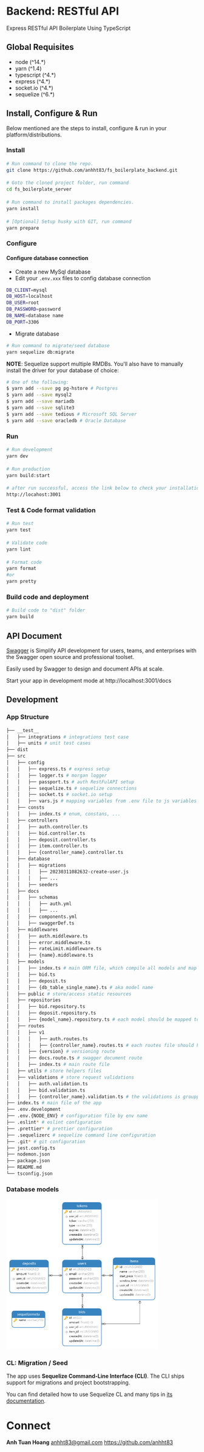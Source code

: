 # Backend: RESTful API

Express RESTful API Boilerplate Using TypeScript

## Global Requisites
* node (^14.*)
* yarn (^1.4)
* typescript (^4.*)
* express (^4.*)
* socket.io (^4.*)
* sequelize (^6.*)

## Install, Configure & Run
Below mentioned are the steps to install, configure & run in your platform/distributions.

### Install
```bash
# Run command to clone the repo.
git clone https://github.com/anhht83/fs_boilerplate_backend.git

# Goto the cloned project folder, run command
cd fs_boilerplate_server

# Run command to install packages dependencies.
yarn install

# [Optional] Setup husky with GIT, run command
yarn prepare
```

### Configure 
#### Configure database connection
- Create a new MySql database
- Edit your `.env.xxx` files to config database connection
```bash
DB_CLIENT=mysql
DB_HOST=localhost
DB_USER=root
DB_PASSWORD=password 
DB_NAME=database name
DB_PORT=3306 
```
- Migrate database
```bash
# Run command to migrate/seed database
yarn sequelize db:migrate
```
**NOTE**: Sequelize support multiple RMDBs. You'll also have to manually install the driver for your database of choice:
```bash
# One of the following:
$ yarn add --save pg pg-hstore # Postgres
$ yarn add --save mysql2
$ yarn add --save mariadb
$ yarn add --save sqlite3
$ yarn add --save tedious # Microsoft SQL Server
$ yarn add --save oracledb # Oracle Database
```

### Run
```bash
# Run development
yarn dev
 
# Run production
yarn build:start

# after run successful, access the link below to check your installation
http://locahost:3001
```
### Test & Code format validation
```bash
# Run test
yarn test

# Validate code
yarn lint

# Format code
yarn format
#or
yarn pretty
```

### Build code and deployment
```bash
# Build code to "dist" folder
yarn build
```

## API Document
[Swagger](https://swagger.io/) is Simplify API development for users, teams, and enterprises with the Swagger open source and professional toolset.

Easily used by Swagger to design and document APIs at scale.

Start your app in development mode at http://localhost:3001/docs

## Development

### App Structure
```bash
├── __test__
│   ├── integrations # integrations test case
│   ├── units # unit test cases
├── dist
├── src
│   ├── config
│   │   ├── express.ts # express setup
│   │   ├── logger.ts # morgan logger
│   │   ├── passport.ts # auth RestFulAPI setup
│   │   ├── sequelize.ts # sequelize connections
│   │   ├── socket.ts # socket.io setup
│   │   ├── vars.js # mapping variables from .env file to js variables
│   ├── consts
│   │   ├── index.ts # enum, constans, ...
│   ├── controllers
│   │   ├── auth.controller.ts
│   │   ├── bid.controller.ts
│   │   ├── deposit.controller.ts
│   │   ├── item.controller.ts
│   │   ├── {controller_name}.controller.ts
│   ├── database 
│   │   ├── migrations
│   │   │   ├── 20230311082632-create-user.js
│   │   │   ├── ...
│   │   ├── seeders
│   ├── docs
│   │   ├── schemas
│   │   │   ├── auth.yml
│   │   │   ├── ...
│   │   ├── components.yml
│   │   ├── swaggerDef.ts
│   ├── middlewares
│   │   ├── auth.middleware.ts
│   │   ├── error.middleware.ts
│   │   ├── rateLimit.middleware.ts
│   │   ├── {name}.middleware.ts
│   ├── models
│   │   ├── index.ts # main ORM file, which compile all models and map sequelize connection to the models
│   │   ├── bid.ts
│   │   ├── deposit.ts
│   │   ├── {db_table_single_name}.ts # aka model name
│   ├── public # store/access static resources
│   ├── repositories
│   │   ├── bid.repository.ts
│   │   ├── deposit.repository.ts
│   │   ├── {model_name}.repository.ts # each model should be mapped to a repository
│   ├── routes
│   │   ├── v1
│   │   │   ├── auth.routes.ts
│   │   │   ├── {controller_name}.routes.ts # each routes file should handle method of a controller
│   │   ├── {version} # versioning route
│   │   ├── docs.route.ts # swagger document route
│   │   ├── index.ts # main route file
│   ├── utils # store helpers files
│   ├── validations # store request validations
│   │   ├── auth.validation.ts
│   │   ├── bid.validation.ts
│   │   ├── {controller_name}.validation.ts # the validations is groupped by controller
├── index.ts # main file of the app
├── .env.development
├── .env.{NODE_ENV} # configuration file by env name
├── .eslint* # eslint configuration
├── .prettier* # prettier configuration
├── .sequelizerc # sequelize command line configuration
├── .git* # git configuration
├── jest.config.ts
├── nodemon.json
├── package.json
├── README.md
└── tsconfig.json
```

### Database models
<img src="./misc/jitera_test_db.png"  alt="w3tec" width="400"/>

### CL: Migration / Seed
The app uses **Sequelize Command-Line Interface (CLI)**. The CLI ships support for migrations and project bootstrapping. 

You can find detailed how to use Sequelize CL and many tips in [its documentation](https://sequelize.org/docs/v6/other-topics/migrations/).

# Connect

**Anh Tuan Hoang** <anhht83@gmail.com>  https://github.com/anhht83
